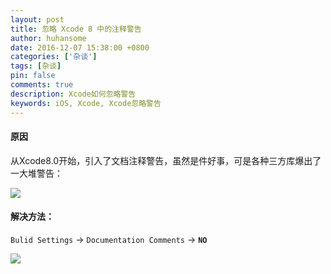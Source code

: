 ```yaml
---
layout: post
title: 忽略 Xcode 8 中的注释警告
author: huhansome
date: 2016-12-07 15:38:00 +0800
categories: ['杂谈']
tags: [杂谈]
pin: false
comments: true
description: Xcode如何忽略警告
keywords: iOS, Xcode, Xcode忽略警告
---
```


#### 原因

从Xcode8.0开始，引入了文档注释警告，虽然是件好事，可是各种三方库爆出了一大堆警告：


![](https://ww2.sinaimg.cn/large/7853084cgw1fai8d9fu90j20ko0kpk21.jpg)

#### 解决方法：

`Bulid Settings` -> `Documentation Comments` -> **`NO`**

![](http://ww1.sinaimg.cn/large/7853084cgw1fai8e613e5j20kk03cdga.jpg)


